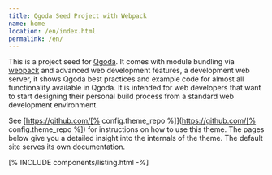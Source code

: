 ```yaml
---
title: Qgoda Seed Project with Webpack
name: home
location: /en/index.html
permalink: /en/
---
```

This is a project seed for [Qgoda](http://www.qgoda.net/).  It comes with
module bundling via [webpack](https://webpack.js.org/) and advanced web
development features,
a development web server, it shows Qgoda best practices and example code for
almost all functionality available in Qgoda.  It is intended for web developers
that want to start designing their personal build process from a standard web 
development environment.

See [https://github.com/[% config.theme_repo %]](https://github.com/[% config.theme_repo %])
for instructions on how to use this theme. The pages below give you a detailed
insight into the internals of the theme.  The default site serves its own documentation.

[% INCLUDE components/listing.html -%]
